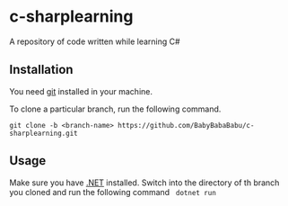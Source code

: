# c-sharplearning
A repository of code written while learning C#

## Installation
You need [git](https://git-scm.com/download/win) installed in your machine.

To clone a particular branch, run the following command.

```git clone -b <branch-name> https://github.com/BabyBabaBabu/c-sharplearning.git```

## Usage
Make sure you have [.NET](https://dotnet.microsoft.com/en-us/download) installed.
Switch into the directory of th branch you cloned and run the following command
``` dotnet run```
